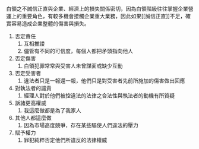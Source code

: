 白領之不誠信正直與企業、經濟上的損失關係密切，因為白領階級往往掌握企業營運上的重要角色，有較多機會接觸企業重大業務，因此如果[[誠信正直]]不足，確實容易造成企業整體的傷害與損失。 

1. 否定責任
	1. 互相推諉
	2. 儘管有不同的可信度，每個人都把矛頭指向他人
2. 否定傷害
	1. 白領犯罪常常與受害人未曾謀面或缺少互動
3. 否定受害者
	1. 違法者只是一報還一報，他們只是對受害者先前所施加的傷害做出回應
4. 對執法者的譴責
	1. 經理人對於他們被控違法的法律之合法性與執法者的動機有所質疑
5. 訴諸更高權威
	1. 我這麼做都是為了我家人
6. 其他人都這麼做
	1. 因為市場高度競爭，存在某些驅使人們違法的壓力
7. 賦予權力
	1. 罪犯純粹否定他們所違反的法律權威

 